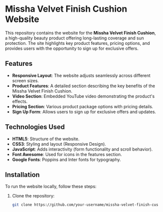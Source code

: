 # Missha Velvet Finish Cushion Website

This repository contains the website for the **Missha Velvet Finish Cushion**, a high-quality beauty product offering long-lasting coverage and sun protection. The site highlights key product features, pricing options, and provides users with the opportunity to sign up for exclusive offers.

## Features

- **Responsive Layout**: The website adjusts seamlessly across different screen sizes.
- **Product Features**: A detailed section describing the key benefits of the Missha Velvet Finish Cushion.
- **Video Section**: Embedded YouTube video demonstrating the product's effects.
- **Pricing Section**: Various product package options with pricing details.
- **Sign Up Form**: Allows users to sign up for exclusive offers and updates.

## Technologies Used

- **HTML5**: Structure of the website.
- **CSS3**: Styling and layout (Responsive Design).
- **JavaScript**: Adds interactivity (form functionality and scroll behavior).
- **Font Awesome**: Used for icons in the features section.
- **Google Fonts**: Poppins and Inter fonts for typography.

## Installation

To run the website locally, follow these steps:

1. Clone the repository:
   ```bash
   git clone https://github.com/your-username/missha-velvet-finish-cushion.git
